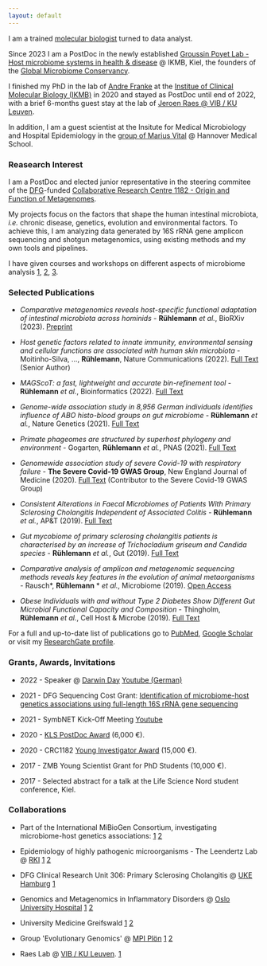 ```yaml
---
layout: default
---
```


I am a trained [molecular biologist](http://www.medlife.uni-kiel.de/en?set_language=en) turned to data analyst.

Since 2023 I am a PostDoc in the newly established [Groussin Poyet Lab - Host microbiome systems in health & disease](https://mmmicrobiomelab.org/) @ IKMB, Kiel, the founders of the [Global Microbiome Conservancy](https://microbiomeconservancy.org/).

 I finished my PhD in the lab of
[Andre Franke](http://www.ikmb.uni-kiel.de/research/genetics-bioinformatics) at the [Institue of Clinical Molecular Biology (IKMB)](http://www.ikmb.uni-kiel.de) in 2020 and stayed as PostDoc until end of 2022, with a brief 6-months guest stay at the lab of [Jeroen Raes @ VIB / KU Leuven](https://raeslab.org/). 

In addition, I am a guest scientist at the Insitute for Medical Microbiology and Hospital Epidemiology in the [group of Marius Vital]( https://www.mhh.de/en/institute-for-medical-mikcobiology-and-hospital-epidemiology/work-group-vital) @ Hannover Medical School.

### [](#RI)Reasearch Interest

I am a PostDoc and elected junior representative in the steering commitee of the [DFG](https://www.dfg.de/en/funded_projects/current_projects_programmes/list/projectdetails/index.jsp?id=261376515&sort=nr_asc&prg=SFB&wb=2)-funded [Collaborative Research Centre 1182 - Origin and Function of Metagenomes](http://www.metaorganism-research.com).

My projects focus on the factors that shape the human intestinal microbiota, _i.e._ chronic disease, genetics, evolution and environmental factors. To achieve this, I am analyzing data generated by 16S rRNA gene amplicon sequencing and shotgun metagenomics, using existing methods and my own tools and pipelines.

I have given courses and workshops on different aspects of microbiome analysis [1](https://www.metaorganism-research.com/news/16s-amplicon-sequencing-workshop-28-29-06-2018/), [2](https://www.danishdiabetesacademy.dk/events/cau-ucph-dda-autumn-school-microbiome-complex-metabolic-inflammatory-diseases-phd-students), [3](https://www.metaorganism-research.com/seminars-events/activities/basic-r-and-intro-to-16s-rrna-gene-analysis-workshop/).

### [](#SP)Selected Publications

* _Comparative metagenomics reveals host-specific functional adaptation of intestinal microbiota across hominids_ - **Rühlemann** _et al._, BioRXiv (2023). [Preprint](https://www.biorxiv.org/content/10.1101/2023.03.01.530589v1)

* _Host genetic factors related to innate immunity, environmental sensing and cellular functions are associated with human skin microbiota_ - Moitinho-Silva, ..., **Rühlemann**, Nature Communications (2022). [Full Text](https://www.nature.com/articles/s41467-022-33906-5) (Senior Author)

* _MAGScoT: a fast, lightweight and accurate bin-refinement tool_ - **Rühlemann** _et al._, Bioinformatics (2022). [Full Text](https://academic.oup.com/bioinformatics/article/38/24/5430/6764585)

* _Genome-wide association study in 8,956 German individuals identifies influence of ABO histo-blood groups on gut microbiome_ - **Rühlemann** _et al._, Nature Genetics (2021). [Full Text](https://www.nature.com/articles/s41588-020-00747-1)

* _Primate phageomes are structured by superhost phylogeny and environment_ - Gogarten, **Rühlemann** _et al._, PNAS (2021). [Full Text](https://www.pnas.org/doi/full/10.1073/pnas.2013535118)

* _Genomewide association study of severe Covid-19 with respiratory failure_ - **The Severe Covid-19 GWAS Group**, New England Journal of Medicine (2020). [Full Text](https://www.nejm.org/doi/full/10.1056/nejmoa2020283) (Contributor to the Severe Covid-19 GWAS Group)

* _Consistent Alterations in Faecal Microbiomes of Patients With Primary Sclerosing Cholangitis Independent of Associated Colitis_ - **Rühlemann** _et al._, AP&T (2019). [Full Text](https://pubmed.ncbi.nlm.nih.gov/31250469/)

* _Gut mycobiome of primary sclerosing cholangitis patients is characterised by an increase of Trichocladium griseum and Candida species_ - **Rühlemann** _et al._, Gut (2019). [Full Text](https://gut.bmj.com/content/early/2019/10/25/gutjnl-2019-320008)

* _Comparative analysis of amplicon and metagenomic sequencing methods reveals key features in the evolution of animal metaorganisms_ - Rausch*, **Rühlemann** * _et al._, Microbiome (2019). [Open Access]( https://microbiomejournal.biomedcentral.com/articles/10.1186/s40168-019-0743-1)

* _Obese Individuals with and without Type 2 Diabetes Show Different Gut Microbial Functional Capacity and Composition_ - Thingholm, **Rühlemann** _et al._, Cell Host & Microbe (2019). [Full Text](https://www.sciencedirect.com/science/article/abs/pii/S1931312819303488)

For a full and up-to-date list of publications go to [PubMed](https://www.ncbi.nlm.nih.gov/pubmed/?term=Rühlemann%20MC%5BAuthor%5D&cauthor=true&cauthor_uid=28816579), [Google Scholar](https://scholar.google.de/citations?user=nT-lX-8AAAAJ) or visit my [ResearchGate profile](http://www.researchgate.net/profile/Malte_Ruehlemann).

### [](#GAI)Grants, Awards, Invitations

* 2022 - Speaker @ [Darwin Day](https://www.kec.uni-kiel.de/outreach/Darwintag.php) [Youtube (German)](https://www.youtube.com/watch?v=PKiWWTPpHB0) 

* 2021 - DFG Sequencing Cost Grant: [Identification of microbiome-host genetics associations using full-length 16S rRNA gene sequencing](https://gepris.dfg.de/gepris/projekt/458912286?language=en)

* 2021 - SymbNET Kick-Off Meeting [Youtube](https://www.youtube.com/watch?v=MgrwSNdehLw)

* 2020 - [KLS PostDoc Award](https://www.uni-kiel.de/de/detailansicht/news/014-kls-awards-20) (6,000 €).

* 2020 - CRC1182 [Young Investigator Award](https://www.metaorganism-research.com/news/yird-2020-video-now-available/) (15,000 €).

*	2017 - ZMB Young Scientist Grant for PhD Students (10,000 €).

*	2017 - Selected abstract for a talk at the Life Science Nord student conference, Kiel.

### [](#Collab)Collaborations

* Part of the International MiBioGen Consortium, investigating microbiome-host genetics associations: [1](https://microbiomejournal.biomedcentral.com/articles/10.1186/s40168-018-0479-3) [2](https://www.nature.com/articles/s41588-020-00763-1)

* Epidemiology of highly pathogenic microorganisms - The Leendertz Lab @ [RKI](https://www.leendertz-lab.org/) [1](https://www.pnas.org/doi/full/10.1073/pnas.2013535118) [2](https://www.biorxiv.org/content/10.1101/2023.03.01.530589v1)

* DFG Clinical Research Unit 306: Primary Sclerosing Cholangitis @ [UKE Hamburg](https://www.uke.de/kliniken-institute/kliniken/i.-medizinische-klinik-und-poliklinik/forschung/kfo306.html) [1](https://pubmed.ncbi.nlm.nih.gov/31250469/)

* Genomics and Metagenomics in Inflammatory Disorders @ [Oslo University Hospital](https://ous-research.no/hov/) [1](https://www.sciencedirect.com/science/article/pii/S0016508520356225?via%3Dihub) [2](https://pubmed.ncbi.nlm.nih.gov/31250469/)

* University Medicine Greifswald [1](https://www.sciencedirect.com/science/article/abs/pii/S0016508518352041) [2](https://www.nature.com/articles/s41588-020-00747-1)

* Group 'Evolutionary Genomics' @ [MPI Plön](http://web.evolbio.mpg.de/evolgenomics/) [1](https://www.nature.com/articles/s41588-020-00747-1) [2]( https://microbiomejournal.biomedcentral.com/articles/10.1186/s40168-019-0743-1)

* Raes Lab  @ [VIB / KU Leuven](https://raeslab.org/). [1](https://www.nature.com/articles/s41564-020-0743-8)
